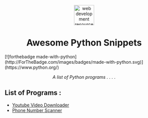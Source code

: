 <p align="center">
    <img width="64" height="64" alt="web development resources" src="https://res.cloudinary.com/teepublic/image/private/s--6JdUF4xD--/t_Resized%20Artwork/c_fit,g_north_west,h_954,w_954/co_000000,e_outline:48/co_000000,e_outline:inner_fill:48/co_ffffff,e_outline:48/co_ffffff,e_outline:inner_fill:48/co_bbbbbb,e_outline:3:1000/c_mpad,g_center,h_1260,w_1260/b_rgb:eeeeee/c_limit,f_auto,h_630,q_90,w_630/v1545761409/production/designs/3820219_0.jpg" />
</p>
<h1 align="center">Awesome Python Snippets</h1>[![forthebadge made-with-python](http://ForTheBadge.com/images/badges/made-with-python.svg)](https://www.python.org/)
<p align="center">
<i> A list of Python programs . . . .</i>
</p>

## List of Programs :
- [Youtube Video Downloader]()
- [Phone Number Scanner]()
